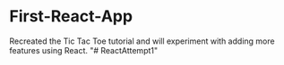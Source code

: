 # First-React-App
Recreated the Tic Tac Toe tutorial and will experiment with adding more features using React.
"# ReactAttempt1" 
